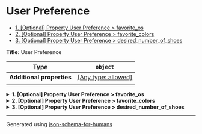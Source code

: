 # User Preference

- [1. [Optional] Property User Preference > favorite_os](#favorite_os)
- [2. [Optional] Property User Preference > favorite_colors](#favorite_colors)
- [3. [Optional] Property User Preference > desired_number_of_shoes](#desired_number_of_shoes)

**Title:** User Preference

| Type                      | `object`                                                                  |
| ------------------------- | ------------------------------------------------------------------------- |
| **Additional properties** | [[Any type: allowed]](# "Additional Properties of any type are allowed.") |
|                           |                                                                           |

<details>
<summary><strong> <a name="favorite_os"></a>1. [Optional] Property User Preference > favorite_os</strong>  

</summary>
<blockquote>

| Type                      | `enum (of string)`                                                        |
| ------------------------- | ------------------------------------------------------------------------- |
| **Additional properties** | [[Any type: allowed]](# "Additional Properties of any type are allowed.") |
| **Default**               | `"Linux"`                                                                 |
|                           |                                                                           |

Must be one of:
* "Windows"
* "Mac"
* "Linux"

</blockquote>
</details>

<details>
<summary><strong> <a name="favorite_colors"></a>2. [Optional] Property User Preference > favorite_colors</strong>  

</summary>
<blockquote>

| Type                      | `array of enum (of string)`                                               |
| ------------------------- | ------------------------------------------------------------------------- |
| **Additional properties** | [[Any type: allowed]](# "Additional Properties of any type are allowed.") |
| **Default**               | `["white", "blue"]`                                                       |
|                           |                                                                           |

|                      | Array restrictions |
| -------------------- | ------------------ |
| **Min items**        | N/A                |
| **Max items**        | N/A                |
| **Items unicity**    | False              |
| **Additional items** | False              |
| **Tuple validation** | See below          |
|                      |                    |

</blockquote>
</details>

<details>
<summary><strong> <a name="desired_number_of_shoes"></a>3. [Optional] Property User Preference > desired_number_of_shoes</strong>  

</summary>
<blockquote>

| Type                      | `integer`                                                                 |
| ------------------------- | ------------------------------------------------------------------------- |
| **Additional properties** | [[Any type: allowed]](# "Additional Properties of any type are allowed.") |
| **Default**               | `2`                                                                       |
|                           |                                                                           |

| Restrictions |        |
| ------------ | ------ |
| **Minimum**  | &ge; 0 |
| **Maximum**  | &le; 2 |
|              |        |

</blockquote>
</details>

----------------------------------------------------------------------------------------------------------------------------
Generated using [json-schema-for-humans](https://github.com/coveooss/json-schema-for-humans)